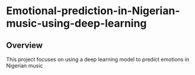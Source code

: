 # Emotional-prediction-in-Nigerian-music-using-deep-learning

## Overview
This project focuses on using a deep learning model to predict emotions in Nigerian music
